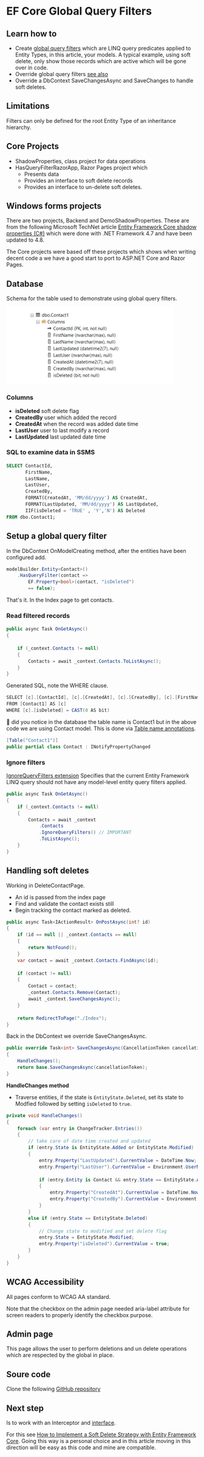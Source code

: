 # EF Core Global Query Filters


## Learn how to 

- Create [global query filters](https://learn.microsoft.com/en-us/ef/core/querying/filters#disabling-filters) which are LINQ query predicates applied to Entity Types, in this article, your models. A typical example, using soft delete, only show those records which are active which will be gone over in code.
- Override global query filters [see also](https://learn.microsoft.com/en-us/ef/core/querying/filters#disabling-filters)
- Override a DbContext SaveChangesAsync and SaveChanges to handle soft deletes.






## Limitations

Filters can only be defined for the root Entity Type of an inheritance hierarchy.

## Core Projects

- ShadowProperties, class project for data operations
- HasQueryFilterRazorApp, Razor Pages project which
    - Presents data
    - Provides an interface to soft delete records
    - Provides an interface to un-delete soft deletes.

## Windows forms projects

There are two projects, Backend and DemoShadowProperties. These are from the following Microsoft TechNet article [Entity Framework Core shadow properties (C#)](https://social.technet.microsoft.com/wiki/contents/articles/53662.entity-framework-core-shadow-properties-c.aspx) which were done with .NET Framework 4.7 and have been updated to 4.8.

The Core projects were based off these projects which shows when writing decent code a we have a good start to port to ASP.NET Core and Razor Pages.

## Database

Schema for the table used to demonstrate using global query filters.

![contact table schema](assets/contactTable.png)

### Columns

- **isDeleted** soft delete flag
- **CreatedBy** user which added the record
- **CreatedAt** when the record was added date time
- **LastUser** user to last modify a record
- **LastUpdated** last updated date time

### SQL to examine data in SSMS

```sql
SELECT ContactId,
       FirstName,
       LastName,
       LastUser,
       CreatedBy,
	   FORMAT(CreatedAt, 'MM/dd/yyyy') AS CreatedAt,
	   FORMAT(LastUpdated, 'MM/dd/yyyy') AS LastUpdated,
       IIF(isDeleted = 'TRUE' , 'Y','N') AS Deleted
FROM dbo.Contact1;
```

## Setup a global query filter

In the DbContext OnModelCreating method, after the entities have been configured add.

```csharp
modelBuilder.Entity<Contact>()
    .HasQueryFilter(contact =>
        EF.Property<bool>(contact, "isDeleted") 
        == false);
```

That's it. In the Index page to get contacts.

### Read filtered records

```csharp
public async Task OnGetAsync()
{

    if (_context.Contacts != null)
    {
        Contacts = await _context.Contacts.ToListAsync();
    }
}
```

Generated SQL, note the WHERE clause.

```csharp
SELECT [c].[ContactId], [c].[CreatedAt], [c].[CreatedBy], [c].[FirstName], [c].[LastName], [c].[LastUpdated], [c].[LastUser], [c].[isDeleted]
FROM [Contact1] AS [c]
WHERE [c].[isDeleted] = CAST(0 AS bit)
```

:stop_sign: did you notice in the database the table name is Contact1 but in the above code we are using Contact model. This is done via [Table name annotations](https://learn.microsoft.com/en-us/ef/core/modeling/entity-types?tabs=data-annotations#table-name).

```csharp
[Table("Contact1")]
public partial class Contact : INotifyPropertyChanged
```

### Ignore filters

[IgnoreQueryFilters extension](https://learn.microsoft.com/en-us/dotnet/api/microsoft.entityframeworkcore.entityframeworkqueryableextensions.ignorequeryfilters?view=efcore-7.0) Specifies that the current Entity Framework LINQ query should not have any model-level entity query filters applied.

```csharp
public async Task OnGetAsync()
{
    if (_context.Contacts != null)
    {
        Contacts = await _context
            .Contacts
            .IgnoreQueryFilters() // IMPORTANT
            .ToListAsync();
    }
}
```

## Handling soft deletes

Working in DeleteContactPage.

- An id is passed from the index page
- Find and validate the contact exists still
- Begin tracking the contact marked as deleted.

```csharp
public async Task<IActionResult> OnPostAsync(int? id)
{
    if (id == null || _context.Contacts == null)
    {
        return NotFound();
    }
    var contact = await _context.Contacts.FindAsync(id);

    if (contact != null)
    {
        Contact = contact;
        _context.Contacts.Remove(Contact);
        await _context.SaveChangesAsync();
    }

    return RedirectToPage("./Index");
}
```

Back in the DbContext we override SaveChangesAsync.

```csharp
public override Task<int> SaveChangesAsync(CancellationToken cancellationToken = new ())
{
    HandleChanges();
    return base.SaveChangesAsync(cancellationToken);
}
```

**HandleChanges method**

- Traverse entities, if the state is `EntityState.Deleted`, set its state to Modfied followed by setting `isDeleted` to `true`.

```csharp
private void HandleChanges()
{
    foreach (var entry in ChangeTracker.Entries())
    {
        // take care of date time created and updated
        if (entry.State is EntityState.Added or EntityState.Modified)
        {
            entry.Property("LastUpdated").CurrentValue = DateTime.Now;
            entry.Property("LastUser").CurrentValue = Environment.UserName;

            if (entry.Entity is Contact && entry.State == EntityState.Added)
            {
                entry.Property("CreatedAt").CurrentValue = DateTime.Now;
                entry.Property("CreatedBy").CurrentValue = Environment.UserName;
            }
        }
        else if (entry.State == EntityState.Deleted)
        {
            // Change state to modified and set delete flag
            entry.State = EntityState.Modified;
            entry.Property("isDeleted").CurrentValue = true;
        }
    }
}
```




## WCAG Accessibility

All pages conform to WCAG AA standard.

Note that the checkbox on the admin page needed aria-label attribute for screen readers to properly identify the checkbox purpose.

## Admin page

This page allows the user to perform deletions and un delete operations which are respected by the global in place.




## Soure code

Clone the following [GitHub repository](https://github.com/karenpayneoregon/efcore-shadow-properties)

## Next step

Is to work with an Interceptor and [interface](https://learn.microsoft.com/en-us/ef/core/logging-events-diagnostics/interceptors).

For this see [How to Implement a Soft Delete Strategy with Entity Framework Core](https://blog.jetbrains.com/dotnet/2023/06/14/how-to-implement-a-soft-delete-strategy-with-entity-framework-core/?utm_campaign=rider&utm_content=nonprod&utm_medium=referral&utm_source=twitter). Going this way is a personal choice and in this article moving in this direction will be easy as this code and mine are compatible.



